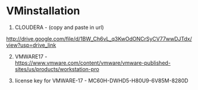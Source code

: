 # VMinstallation


1. CLOUDERA - (copy and paste in url) 

http://drive.google.com/file/d/1BW_Ch6vL_q3KwOdONCrSyCV77wwDJTdx/view?usp=drive_link

2. VMWARE17 -  
https://www.vmware.com/content/vmware/vmware-published-sites/us/products/workstation-pro



3. license key for VMWARE-17 -
MC60H-DWHD5-H80U9-6V85M-8280D
